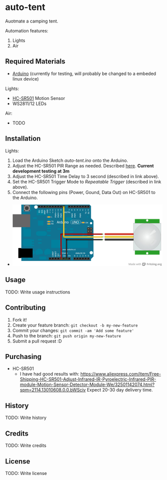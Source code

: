 # auto-tent

Auotmate a camping tent.

Automation features:
1. Lights
2. Air

## Required Materials

* [Arduino](https://www.arduino.cc/) (currently for testing, will probably be changed to a embeded linux device)

Lights:

* [HC-SR501](http://henrysbench.capnfatz.com/henrys-bench/arduino-sensors-and-input/arduino-hc-sr501-motion-sensor-tutorial/) Motion Sensor
* WS2811/12 LEDs

Air:

* TODO

## Installation

Lights:
1. Load the Arduino Sketch *auto-tent.ino* onto the Arduino.
2. Adjust the HC-SR501 PIR Range as needed. Described [here](http://henrysbench.capnfatz.com/henrys-bench/arduino-sensors-and-input/arduino-hc-sr501-motion-sensor-tutorial/). **Current development testing at 3m**
3. Adjust the HC-SR501 Time Delay to 3 second (described in link above). 
4. Set the HC-SR501 Trigger Mode to *Repeatable Trigger* (described in link above). 
5. Connect the following pins (Power, Gound, Data Out) on HC-SR501 to the Arduino.
  * ![](/img/PIRSensor_bb.jpg?raw=true "HC-SR501 Wiring")

## Usage

TODO: Write usage instructions

## Contributing

1. Fork it!
2. Create your feature branch: `git checkout -b my-new-feature`
3. Commit your changes: `git commit -am 'Add some feature'`
4. Push to the branch: `git push origin my-new-feature`
5. Submit a pull request :D

## Purchasing

* HC-SR501
  * I have had good results with: https://www.aliexpress.com/item/Free-Shipping-HC-SR501-Adjust-Infrared-IR-Pyroelectric-Infrared-PIR-module-Motion-Sensor-Detector-Module-We/32501142074.html?spm=2114.13010608.0.0.bWSciv
  Expect 20-30 day delivery time.

## History

TODO: Write history

## Credits

TODO: Write credits

## License

TODO: Write license
